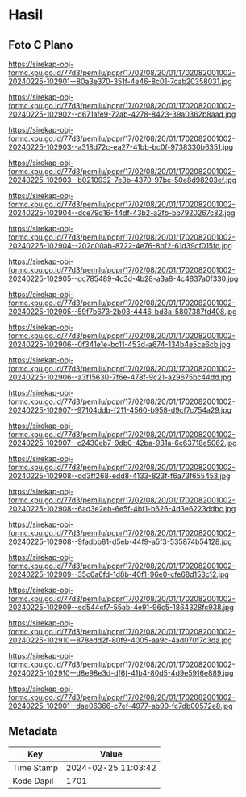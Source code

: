 # Hasil

## Foto C Plano

https://sirekap-obj-formc.kpu.go.id/77d3/pemilu/pdpr/17/02/08/20/01/1702082001002-20240225-102901--80a3e370-351f-4e46-8c01-7cab20358031.jpg

https://sirekap-obj-formc.kpu.go.id/77d3/pemilu/pdpr/17/02/08/20/01/1702082001002-20240225-102902--d671afe9-72ab-4278-8423-39a0362b8aad.jpg

https://sirekap-obj-formc.kpu.go.id/77d3/pemilu/pdpr/17/02/08/20/01/1702082001002-20240225-102903--a318d72c-ea27-41bb-bc0f-9738330b6351.jpg

https://sirekap-obj-formc.kpu.go.id/77d3/pemilu/pdpr/17/02/08/20/01/1702082001002-20240225-102903--b0210932-7e3b-4370-97bc-50e8d98203ef.jpg

https://sirekap-obj-formc.kpu.go.id/77d3/pemilu/pdpr/17/02/08/20/01/1702082001002-20240225-102904--dce79d16-44df-43b2-a2fb-bb7920267c82.jpg

https://sirekap-obj-formc.kpu.go.id/77d3/pemilu/pdpr/17/02/08/20/01/1702082001002-20240225-102904--202c00ab-8722-4e76-8bf2-61d39cf015fd.jpg

https://sirekap-obj-formc.kpu.go.id/77d3/pemilu/pdpr/17/02/08/20/01/1702082001002-20240225-102905--dc785489-4c3d-4b28-a3a8-4c4837a0f330.jpg

https://sirekap-obj-formc.kpu.go.id/77d3/pemilu/pdpr/17/02/08/20/01/1702082001002-20240225-102905--59f7b673-2b03-4446-bd3a-5807387fd408.jpg

https://sirekap-obj-formc.kpu.go.id/77d3/pemilu/pdpr/17/02/08/20/01/1702082001002-20240225-102906--0f341e1e-bc11-453d-a674-134b4e5ce6cb.jpg

https://sirekap-obj-formc.kpu.go.id/77d3/pemilu/pdpr/17/02/08/20/01/1702082001002-20240225-102906--a3f15630-7f6e-478f-9c21-a29675bc44dd.jpg

https://sirekap-obj-formc.kpu.go.id/77d3/pemilu/pdpr/17/02/08/20/01/1702082001002-20240225-102907--97104ddb-f211-4560-b958-d9cf7c754a29.jpg

https://sirekap-obj-formc.kpu.go.id/77d3/pemilu/pdpr/17/02/08/20/01/1702082001002-20240225-102907--c2430eb7-9db0-42ba-931a-6c63718e5062.jpg

https://sirekap-obj-formc.kpu.go.id/77d3/pemilu/pdpr/17/02/08/20/01/1702082001002-20240225-102908--dd3ff268-edd8-4133-823f-f6a73f655453.jpg

https://sirekap-obj-formc.kpu.go.id/77d3/pemilu/pdpr/17/02/08/20/01/1702082001002-20240225-102908--6ad3e2eb-6e5f-4bf1-b626-4d3e6223ddbc.jpg

https://sirekap-obj-formc.kpu.go.id/77d3/pemilu/pdpr/17/02/08/20/01/1702082001002-20240225-102908--9fadbb81-d5eb-44f9-a5f3-535874b54128.jpg

https://sirekap-obj-formc.kpu.go.id/77d3/pemilu/pdpr/17/02/08/20/01/1702082001002-20240225-102909--35c6a6fd-1d8b-40f1-96e0-cfe68d153c12.jpg

https://sirekap-obj-formc.kpu.go.id/77d3/pemilu/pdpr/17/02/08/20/01/1702082001002-20240225-102909--ed544cf7-55ab-4e91-96c5-1864328fc938.jpg

https://sirekap-obj-formc.kpu.go.id/77d3/pemilu/pdpr/17/02/08/20/01/1702082001002-20240225-102910--878edd2f-80f9-4005-aa9c-4ad070f7c3da.jpg

https://sirekap-obj-formc.kpu.go.id/77d3/pemilu/pdpr/17/02/08/20/01/1702082001002-20240225-102910--d8e98e3d-df6f-41b4-80d5-4d9e5916e889.jpg

https://sirekap-obj-formc.kpu.go.id/77d3/pemilu/pdpr/17/02/08/20/01/1702082001002-20240225-102901--dae06366-c7ef-4977-ab90-fc7db00572e8.jpg


## Metadata

| Key        | Value               |
| ---------- | ------------------- |
| Time Stamp | 2024-02-25 11:03:42 |
| Kode Dapil | 1701                |



